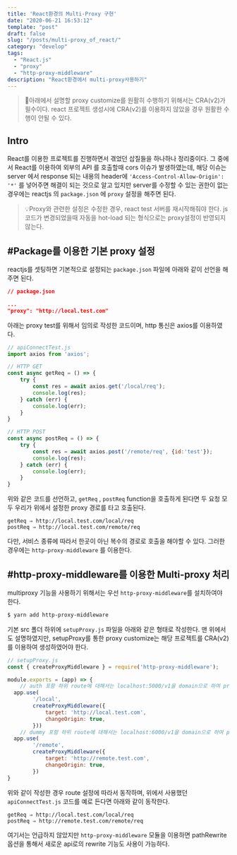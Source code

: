 ```yaml
---
title: 'React환경의 Multi-Proxy 구현'
date: "2020-06-21 16:53:12"
template: "post"
draft: false
slug: "/posts/multi-proxy_of_react/"
category: "develop"
tags:
  - "React.js"
  - "proxy"
  - "http-proxy-middleware"
description: "React환경에서 multi-proxy사용하기"
---
```


> 🚨아래에서 설명할 proxy customize를 원활히 수행하기 위해서는 CRA(v2)가 필수이다. react 프로젝트 생성시에 CRA(v2)를 이용하지 않았을 경우 원활한 수행이 안될 수 있다.

## Intro
React를 이용한 프로젝트를 진행하면서 겪었던 삽질들을 하나하나 정리중이다. 그 중에서 React를 이용하여 외부의 API 를 호출할때 cors 이슈가 발생하였는데, 해당 이슈는 server 에서 response 되는 내용의 header에 `'Access-Control-Allow-Origin': '*'` 를 넣어주면 해결이 되는 것으로 알고 있지만 server를 수정할 수 있는 권한이 없는 경우에는 reactjs 의 `package.json` 에 `proxy` 설정을 해주면 된다.

> 💡Proxy와 관련한 설정은 수정한 경우, react test 서버를 재시작해줘야 한다. js 코드가 변경되었을때 자동을 hot-load 되는 형식으로는 proxy설정이 반영되지 않는다.


## #Package를 이용한 기본 proxy 설정

reactjs를 셋팅하면 기본적으로 설정되는 `package.json` 파일에 아래와 같이 선언을 해주면 된다.

```json
// package.json

...
"proxy": "http://local.test.com"
```

아래는 proxy test를 위해서 임의로 작성한 코드이며, http 통신은 axios를 이용하였다.

```jsx
// apiConnectTest.js
import axios from 'axios';

// HTTP GET
const async getReq = () => {
	try {
		const res =	await axios.get('/local/req');
		console.log(res);
	} catch (err) {
		console.log(err);
	}	  
}

// HTTP POST
const async postReq = () => {
	try {
		const res =	await axios.post('/remote/req', {id:'test'});
		console.log(res);
	} catch (err) {
		console.log(err);
	}	  
}
```

위와 같은 코드를 선언하고, `getReq` , `postReq` function을 호출하게 된다면 두 요청 모두 우리가 위에서 설정한 proxy 경로를 타고 호출된다. 

```
getReq ⇒ http://local.test.com/local/req
postReq ⇒ http://local.test.com/remote/req
```

다만, 서비스 종류에 따라서 한곳이 아닌 복수의 경로로 호출을 해야할 수 있다. 그러한 경우에는 `http-proxy-middleware` 를 이용한다.


## #http-proxy-middleware를 이용한 Multi-proxy 처리

multiproxy 기능을 사용하기 위해서는 우선 `http-proxy-middleware`를 설치하여야 한다.

```bash
$ yarn add http-proxy-middleware
```

기본 src 폴더 하위에 `setupProxy.js` 파일을 아래와 같은 형태로 작성한다. 맨 위에서도 설명하였지만, setupProxy를 통한 proxy customize는 해당 프로젝트를 CRA(v2)를 이용하여 생성하였어야 한다.

```jsx
// setupProxy.js
const { createProxyMiddleware } = require('http-proxy-middleware');

module.exports = (app) => {
	// auth 포함 하위 route에 대해서는 localhost:5000/v1을 domain으로 하여 proxy설정
  app.use(
		'/local', 
		createProxyMiddleware({ 
			target: 'http://local.test.com',
			changeOrigin: true,
		}))
	// dummy 포함 하위 route에 대해서는 localhost:6000/v1을 domain으로 하여 proxy설정
  app.use(
		'/remote',
		createProxyMiddleware({
			target: 'http://remote.test.com',
			changeOrigin: true,
		})
}
```

위와 같이 작성한 경우 route 설정에 따라서 동작하며, 위에서 사용했던 `apiConnectTest.js` 코드를 예로 든다면 아래와 같이 동작한다.

```
getReq ⇒ http://local.test.com/local/req
postReq ⇒ http://remote.test.com/remote/req
```

여기서는 언급하지 않았지만  `http-proxy-middleware` 모듈을 이용하면 pathRewrite 옵션을 통해서 새로운 api로의 rewrite 기능도 사용이 가능하다.